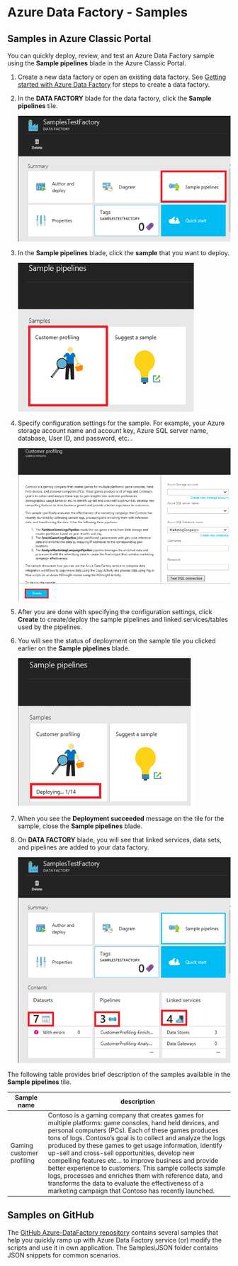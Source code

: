 <properties     
    pageTitle="Azure Data Factory - Samples" 
    description="Provides details about samples that ship with the Azure Data Factory service." 
    services="data-factory" 
    documentationCenter="" 
    authors="spelluru" 
    manager="jhubbard" 
    editor="monicar"/>

<tags 
    ms.service="data-factory" 
    ms.workload="data-services" 
    ms.tgt_pltfrm="na" 
    ms.devlang="na" 
    ms.topic="article" 
    ms.date="01/26/2016" 
    ms.author="spelluru"/>

# Azure Data Factory - Samples
## Samples in Azure Classic Portal
You can quickly deploy, review, and test an Azure Data Factory sample using the **Sample pipelines** blade in the Azure Classic Portal. 

1. Create a new data factory or open an existing data factory. See [Getting started with Azure Data Factory](data-factory-get-started.md#CreateDataFactory) for steps to create a data factory.
2. In the **DATA FACTORY** blade for the data factory, click the **Sample pipelines** tile.

    ![Sample pipelines tile](./media/data-factory-samples/SamplePipelinesTile.png)

3. In the **Sample pipelines** blade, click the **sample** that you want to deploy. 

    ![Sample pipelines blade](./media/data-factory-samples/SampleTile.png)

4. Specify configuration settings for the sample. For example, your Azure storage account name and account key, Azure SQL server name, database, User ID, and password, etc... 

    ![Sample blade](./media/data-factory-samples/SampleBlade.png)

5. After you are done with specifying the configuration settings, click **Create** to create/deploy the sample pipelines and linked services/tables used by the pipelines.

6. You will see the status of deployment on the sample tile you clicked earlier on the **Sample pipelines** blade.

    ![Deployment status](./media/data-factory-samples/DeploymentStatus.png)

7. When you see the **Deployment succeeded** message on the tile for the sample, close the **Sample pipelines** blade.  

8. On **DATA FACTORY** blade, you will see that linked services, data sets, and pipelines are added to your data factory.  

    ![Data Factory blade](./media/data-factory-samples/DataFactoryBladeAfter.png)


The following table provides brief description of the samples available in the **Sample pipelines** tile. 

| Sample name | description |
| --- | --- |
| Gaming customer profiling |Contoso is a gaming company that creates games for multiple platforms: game consoles, hand held devices, and personal computers (PCs). Each of these games produces tons of logs. Contoso’s goal is to collect and analyze the logs produced by these games to get usage information, identify up-sell and cross-sell opportunities, develop new compelling features etc... to improve business and provide better experience to customers. This sample collects sample logs, processes and enriches them with reference data, and transforms the data to evaluate the effectiveness of a marketing campaign that Contoso has recently launched. |

## Samples on GitHub
The [GitHub Azure-DataFactory repository](https://github.com/azure/azure-datafactory) contains several samples that help you quickly ramp up with Azure Data Factory service (or) modify the scripts and use it in own application. The Samples\JSON folder contains JSON snippets for common scenarios.

[data-factory-get-started]: data-factory-get-started.md#CreateDataFactory 